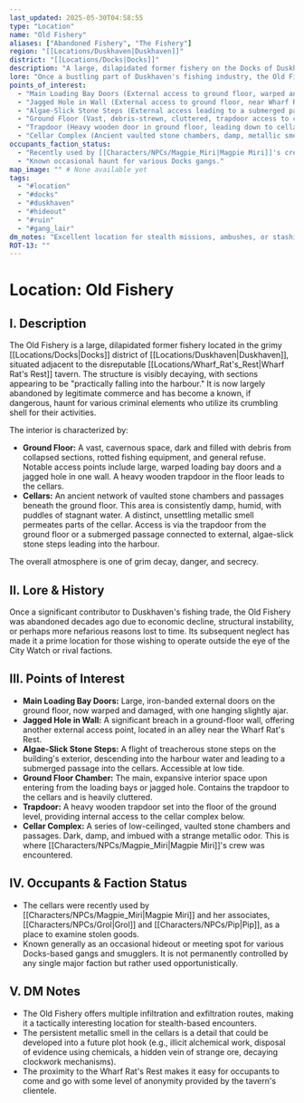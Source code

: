 ```yaml
---
last_updated: 2025-05-30T04:58:55
type: "Location"
name: "Old Fishery"
aliases: ["Abandoned Fishery", "The Fishery"]
region: "[[Locations/Duskhaven|Duskhaven]]"
district: "[[Locations/Docks|Docks]]"
description: "A large, dilapidated former fishery on the Docks of Duskhaven, adjacent to the Wharf Rat's Rest tavern. It is mostly abandoned and falling into the harbour, now used as a discreet location for illicit activities by local gangs. Its structure is decaying, with a vast, dark ground floor and an ancient, damp cellar complex below."
lore: "Once a bustling part of Duskhaven's fishing industry, the Old Fishery fell into disrepair decades ago. Its remote and crumbling nature has made it an ideal, if dangerous, haunt for smugglers, thieves, and other undesirable elements of the Docks."
points_of_interest:
  - "Main Loading Bay Doors (External access to ground floor, warped and damaged)"
  - "Jagged Hole in Wall (External access to ground floor, near Wharf Rat's Rest)"
  - "Algae-Slick Stone Steps (External access leading to a submerged passage into the cellars)"
  - "Ground Floor (Vast, debris-strewn, cluttered, trapdoor access to cellars)"
  - "Trapdoor (Heavy wooden door in ground floor, leading down to cellars)"
  - "Cellar Complex (Ancient vaulted stone chambers, damp, metallic smell, accessible via trapdoor or submerged passage)"
occupants_faction_status:
  - "Recently used by [[Characters/NPCs/Magpie_Miri|Magpie Miri]]'s crew ([[Characters/NPCs/Grol|Grol]], [[Characters/NPCs/Pip|Pip]])."
  - "Known occasional haunt for various Docks gangs."
map_image: "" # None available yet
tags:
  - "#location"
  - "#docks"
  - "#duskhaven"
  - "#hideout"
  - "#ruin"
  - "#gang_lair"
dm_notes: "Excellent location for stealth missions, ambushes, or stashing illicit goods. The multiple entry points offer tactical options. The persistent metallic smell in the cellars could be a plot hook (e.g., unusual chemicals, dumped bodies/evidence, strange ore)."
ROT-13: ""
---
```

# Location: Old Fishery

## I. Description
The Old Fishery is a large, dilapidated former fishery located in the grimy [[Locations/Docks|Docks]] district of [[Locations/Duskhaven|Duskhaven]], situated adjacent to the disreputable [[Locations/Wharf_Rat's_Rest|Wharf Rat's Rest]] tavern. The structure is visibly decaying, with sections appearing to be "practically falling into the harbour." It is now largely abandoned by legitimate commerce and has become a known, if dangerous, haunt for various criminal elements who utilize its crumbling shell for their activities.

The interior is characterized by:
* **Ground Floor:** A vast, cavernous space, dark and filled with debris from collapsed sections, rotted fishing equipment, and general refuse. Notable access points include large, warped loading bay doors and a jagged hole in one wall. A heavy wooden trapdoor in the floor leads to the cellars.
* **Cellars:** An ancient network of vaulted stone chambers and passages beneath the ground floor. This area is consistently damp, humid, with puddles of stagnant water. A distinct, unsettling metallic smell permeates parts of the cellar. Access is via the trapdoor from the ground floor or a submerged passage connected to external, algae-slick stone steps leading into the harbour.

The overall atmosphere is one of grim decay, danger, and secrecy.

## II. Lore & History
Once a significant contributor to Duskhaven's fishing trade, the Old Fishery was abandoned decades ago due to economic decline, structural instability, or perhaps more nefarious reasons lost to time. Its subsequent neglect has made it a prime location for those wishing to operate outside the eye of the City Watch or rival factions.

## III. Points of Interest
* **Main Loading Bay Doors:** Large, iron-banded external doors on the ground floor, now warped and damaged, with one hanging slightly ajar.
* **Jagged Hole in Wall:** A significant breach in a ground-floor wall, offering another external access point, located in an alley near the Wharf Rat's Rest.
* **Algae-Slick Stone Steps:** A flight of treacherous stone steps on the building's exterior, descending into the harbour water and leading to a submerged passage into the cellars. Accessible at low tide.
* **Ground Floor Chamber:** The main, expansive interior space upon entering from the loading bays or jagged hole. Contains the trapdoor to the cellars and is heavily cluttered.
* **Trapdoor:** A heavy wooden trapdoor set into the floor of the ground level, providing internal access to the cellar complex below.
* **Cellar Complex:** A series of low-ceilinged, vaulted stone chambers and passages. Dark, damp, and imbued with a strange metallic odor. This is where [[Characters/NPCs/Magpie_Miri|Magpie Miri]]'s crew was encountered.

## IV. Occupants & Faction Status
* The cellars were recently used by [[Characters/NPCs/Magpie_Miri|Magpie Miri]] and her associates, [[Characters/NPCs/Grol|Grol]] and [[Characters/NPCs/Pip|Pip]], as a place to examine stolen goods.
* Known generally as an occasional hideout or meeting spot for various Docks-based gangs and smugglers. It is not permanently controlled by any single major faction but rather used opportunistically.

## V. DM Notes
* The Old Fishery offers multiple infiltration and exfiltration routes, making it a tactically interesting location for stealth-based encounters.
* The persistent metallic smell in the cellars is a detail that could be developed into a future plot hook (e.g., illicit alchemical work, disposal of evidence using chemicals, a hidden vein of strange ore, decaying clockwork mechanisms).
* The proximity to the Wharf Rat's Rest makes it easy for occupants to come and go with some level of anonymity provided by the tavern's clientele.
